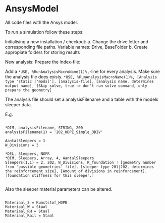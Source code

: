 # AnsysModel
All code files with the Ansys model.

To run a simulation follow these steps:

Initialising a new installation / checkout:
a. Change the drive letter and corresponding file paths.
   Variable names: Drive, BaseFolder
b. Create appropiate folders for storing results

New analysis:
Prepare the Index-file:

Add a `*USE, %RunAnalysisMacroName(1)%,`-line for every analysis. Make sure the analysis file does exists.
`*USE, %RunAnalysisMacroName(1)%, [Analysis type 'static'|'modal'], [analysis-file], [analysis name, determines output name], [Skip solve, true -> don't run solve command, only prepare the geometry]`

The analysis file should set a analysisFilename and a table with the models sleeper data.

E.g.
<pre><code>
*DIM, analysisFilename, STRING, 200
analysisFilename(1) = '202_HDPE_Simple_3DIV'

AantalSleepers = 1
W_Divisions = 3

*DEL, Sleepers, NOPR
*DIM, Sleepers, Array, 4, AantalSleepers
Sleepers(1,1) = 2, 202, W_Divisions, K_foundation ! [geometry number from 'possible geometries' file], [sleeper type 201|202, determines the reinforcement size], [Amount of divisions in reinforcement], [foundation stiffness for this sleeper.]

</code></pre>

Also the sleeper material parameters can be altered.

<pre><code>
Materiaal_S = Kunststof_HDPE
Materiaal_W = Staal
Materiaal_RH = Staal
Materiaal_Rail = Staal
</code></pre>
